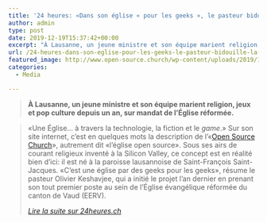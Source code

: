 ```yaml
---
title: '24 heures: «Dans son église « pour les geeks », le pasteur bidouille la spiritualité»'
author: admin
type: post
date: 2019-12-19T15:37:42+00:00
excerpt: "À Lausanne, un jeune ministre et son équipe marient religion, jeux et pop culture depuis un an, sur mandat de l’Église réformée.…"
url: /24-heures-dans-son-eglise-pour-les-geeks-le-pasteur-bidouille-la-spiritualite/
featured_image: http://www.open-source.church/wp-content/uploads/2019/12/2019-12-19-24h-photo.jpg
categories:
  - Media

---
```

<blockquote class="wp-block-quote is-style-default">
  <p>
    <strong>À Lausanne, un jeune ministre et son équipe marient religion, jeux et pop culture depuis un an, sur mandat de l’Église réformée.</strong>
  </p>
</blockquote>

<!--more-->

<blockquote class="wp-block-quote is-style-default">
  <p>
    «Une Église&#8230; à travers la technologie, la fiction et le <em>game</em>.» Sur son site internet, c’est en quelques mots la description de l’«<a rel="noreferrer noopener" href="https://www.open-source.church/" target="_blank">Open Source Church</a>», autrement dit «l’église open source». Sous ses airs de courant religieux inventé à la Silicon Valley, ce concept est en réalité bien d’ici: il est né à la paroisse lausannoise de Saint-François Saint-Jacques. «C’est une église par des geeks pour les geeks», résume le pasteur Olivier Keshavjee, qui a initié le projet l’an dernier en prenant son tout premier poste au sein de l’Église évangélique réformée du canton de Vaud (EERV).
  </p>
  
  <cite><a href="https://www.24heures.ch/vaud-regions/lausanne-region/eglise-geeks-pasteur-bidouille-spiritualite/story/10775066" target="_blank" rel="noreferrer noopener" aria-label="Lire la suite sur 24heures.ch (s’ouvre dans un nouvel onglet)">Lire la suite sur 24heures.ch</a></cite>
</blockquote>